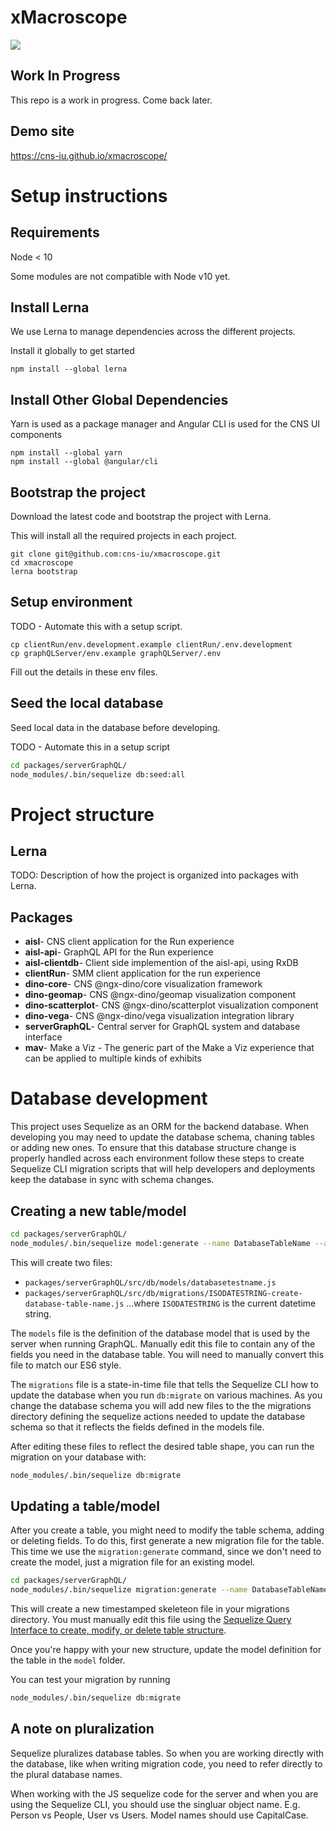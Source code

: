 # xMacroscope

<a href="https://app.zenhub.com/workspace/o/cns-iu/xmacroscope"><img src="https://raw.githubusercontent.com/ZenHubIO/support/master/zenhub-badge.png"></a>

## Work In Progress

This repo is a work in progress. Come back later.

## Demo site

<https://cns-iu.github.io/xmacroscope/>

# Setup instructions

## Requirements

Node < 10

Some modules are not compatible with Node v10 yet.

## Install Lerna
We use Lerna to manage dependencies across the different projects.

Install it globally to get started
```
npm install --global lerna
```

## Install Other Global Dependencies
Yarn is used as a package manager and Angular CLI is used for the CNS UI components
```
npm install --global yarn
npm install --global @angular/cli
```

## Bootstrap the project
Download the latest code and bootstrap the project with Lerna.

This will install all the required projects in each project.

```
git clone git@github.com:cns-iu/xmacroscope.git
cd xmacroscope
lerna bootstrap
```

## Setup environment
TODO - Automate this with a setup script.
```
cp clientRun/env.development.example clientRun/.env.development
cp graphQLServer/env.example graphQLServer/.env
```
Fill out the details in these env files.

## Seed the local database
Seed local data in the database before developing.

TODO - Automate this in a setup script
```bash
cd packages/serverGraphQL/
node_modules/.bin/sequelize db:seed:all
```

# Project structure

## Lerna
TODO: Description of how the project is organized into packages with Lerna.

## Packages

 - **aisl**- CNS client application for the Run experience
 - **aisl-api**- GraphQL API for the Run experience
 - **aisl-clientdb**- Client side implemention of the aisl-api, using RxDB
 - **clientRun**- SMM client application for the run experience
 - **dino-core**- CNS @ngx-dino/core visualization framework
 - **dino-geomap**- CNS @ngx-dino/geomap visualization component
 - **dino-scatterplot**- CNS @ngx-dino/scatterplot visualization component
 - **dino-vega**- CNS @ngx-dino/vega visualization integration library
 - **serverGraphQL**- Central server for GraphQL system and database interface
 - **mav**- Make a Viz - The generic part of the Make a Viz experience that can be applied to multiple kinds of exhibits

# Database development
This project uses Sequelize as an ORM for the backend database. When developing you may need to update the database schema, chaning tables or adding new ones. To ensure that this database structure change is properly handled across each environment follow these steps to create Sequelize CLI migration scripts that will help developers and deployments keep the database in sync with schema changes.

## Creating a new table/model

```bash
cd packages/serverGraphQL/
node_modules/.bin/sequelize model:generate --name DatabaseTableName --attributes exampleField:string
```
 
This will create two files:
* `packages/serverGraphQL/src/db/models/databasetestname.js`
* `packages/serverGraphQL/src/db/migrations/ISODATESTRING-create-database-table-name.js`
...where `ISODATESTRING` is the current datetime string.

The `models` file is the definition of the database model that is used by the server when running GraphQL. Manually edit this file to contain any of the fields you need in the database table. You will need to manually convert this file to match our ES6 style.

The `migrations` file is a state-in-time file that tells the Sequelize CLI how to update the database when you run `db:migrate` on various machines. As you change the database schema you will add new files to the the migrations directory defining the sequelize actions needed to update the database schema so that it reflects the fields defined in the models file. 

After editing these files to reflect the desired table shape, you can run the migration on your database with:
```bash
node_modules/.bin/sequelize db:migrate
```

## Updating a table/model
After you create a table, you might need to modify the table schema, adding or deleting fields. To do this, first generate a new migration file for the table. This time we use the `migration:generate` command, since we don't need to create the model, just a migration file for an existing model.

```bash
cd packages/serverGraphQL/
node_modules/.bin/sequelize migration:generate --name DatabaseTableName 
```
This will create a new timestamped skeleteon file in your migrations directory. You must manually edit this file using the [Sequelize Query Interface to create, modify, or delete table structure](http://docs.sequelizejs.com/class/lib/query-interface.js~QueryInterface.html).

Once you're happy with your new structure, update the model definition for the table in the `model` folder.

You can test your migration by running

```bash
node_modules/.bin/sequelize db:migrate
```

## A note on pluralization
Sequelize pluralizes database tables. So when you are working directly with the database, like when writing migration code, you need to refer directly to the plural database names.

When working with the JS sequelize code for the server and when you are using the Sequelize CLI, you should use the singluar object name. E.g. Person vs People, User vs Users. Model names should use CapitalCase.
